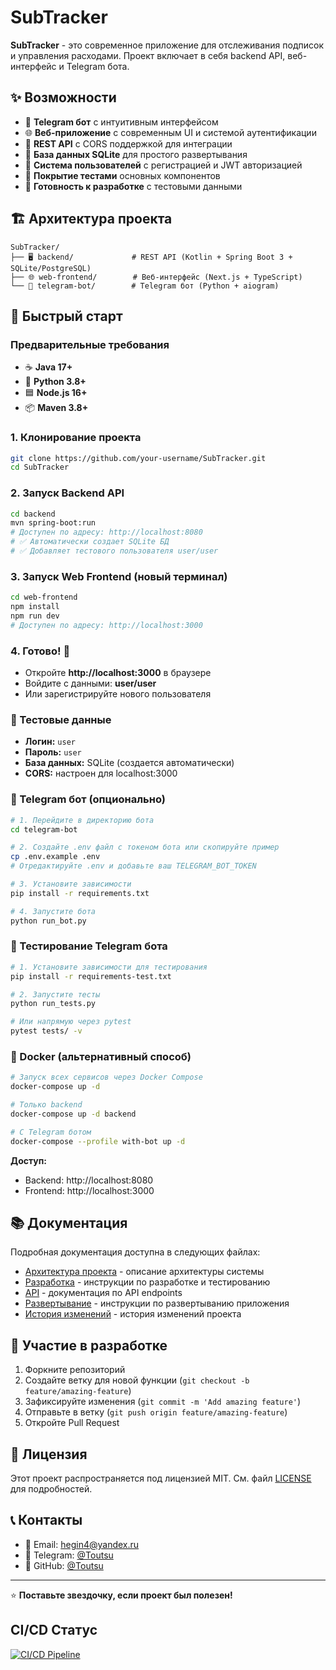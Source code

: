 # SubTracker

**SubTracker** - это современное приложение для отслеживания подписок и управления расходами. Проект включает в себя backend API, веб-интерфейс и Telegram бота.

## ✨ Возможности

- 📱 **Telegram бот** с интуитивным интерфейсом
- 🌐 **Веб-приложение** с современным UI и системой аутентификации
- 🔗 **REST API** с CORS поддержкой для интеграции
- 💾 **База данных SQLite** для простого развертывания
- 👤 **Система пользователей** с регистрацией и JWT авторизацией
- 🧪 **Покрытие тестами** основных компонентов
- 🚀 **Готовность к разработке** с тестовыми данными

## 🏗️ Архитектура проекта

```
SubTracker/
├── 🖥️ backend/             # REST API (Kotlin + Spring Boot 3 + SQLite/PostgreSQL)
├── 🌐 web-frontend/        # Веб-интерфейс (Next.js + TypeScript)
└── 🤖 telegram-bot/        # Telegram бот (Python + aiogram)
```

## 🚀 Быстрый старт

### Предварительные требования

- ☕ **Java 17+**
- 🐍 **Python 3.8+**
- 🟦 **Node.js 16+**
- 📦 **Maven 3.8+**

### 1. Клонирование проекта

```bash
git clone https://github.com/your-username/SubTracker.git
cd SubTracker
```

### 2. Запуск Backend API

```bash
cd backend
mvn spring-boot:run
# Доступен по адресу: http://localhost:8080
# ✅ Автоматически создает SQLite БД
# ✅ Добавляет тестового пользователя user/user
```

### 3. Запуск Web Frontend (новый терминал)

```bash
cd web-frontend
npm install
npm run dev
# Доступен по адресу: http://localhost:3000
```

### 4. Готово! 🎉

- Откройте **http://localhost:3000** в браузере
- Войдите с данными: **user/user**
- Или зарегистрируйте нового пользователя

### 🔑 Тестовые данные

- **Логин:** `user`
- **Пароль:** `user`
- **База данных:** SQLite (создается автоматически)
- **CORS:** настроен для localhost:3000

### 🤖 Telegram бот (опционально)

```bash
# 1. Перейдите в директорию бота
cd telegram-bot

# 2. Создайте .env файл с токеном бота или скопируйте пример
cp .env.example .env
# Отредактируйте .env и добавьте ваш TELEGRAM_BOT_TOKEN

# 3. Установите зависимости
pip install -r requirements.txt

# 4. Запустите бота
python run_bot.py
```

### 🧪 Тестирование Telegram бота

```bash
# 1. Установите зависимости для тестирования
pip install -r requirements-test.txt

# 2. Запустите тесты
python run_tests.py

# Или напрямую через pytest
pytest tests/ -v
```

### 🐳 Docker (альтернативный способ)

```bash
# Запуск всех сервисов через Docker Compose
docker-compose up -d

# Только backend
docker-compose up -d backend

# С Telegram ботом
docker-compose --profile with-bot up -d
```

**Доступ:**
- Backend: http://localhost:8080
- Frontend: http://localhost:3000

## 📚 Документация

Подробная документация доступна в следующих файлах:

- [Архитектура проекта](docs/ARCHITECTURE.md) - описание архитектуры системы
- [Разработка](docs/DEVELOPMENT.md) - инструкции по разработке и тестированию
- [API](docs/API.md) - документация по API endpoints
- [Развертывание](docs/DEPLOYMENT.md) - инструкции по развертыванию приложения
- [История изменений](CHANGELOG.md) - история изменений проекта

## 🤝 Участие в разработке

1. Форкните репозиторий
2. Создайте ветку для новой функции (`git checkout -b feature/amazing-feature`)
3. Зафиксируйте изменения (`git commit -m 'Add amazing feature'`)
4. Отправьте в ветку (`git push origin feature/amazing-feature`)
5. Откройте Pull Request

## 📄 Лицензия

Этот проект распространяется под лицензией MIT. См. файл [LICENSE](LICENSE) для подробностей.

## 📞 Контакты

- 📧 Email: hegin4@yandex.ru
- 💬 Telegram: [@Toutsu](https://t.me/toutsu)
- 🐙 GitHub: [@Toutsu](https://github.com/toutsu)

---

⭐ **Поставьте звездочку, если проект был полезен!**

## CI/CD Статус

[![CI/CD Pipeline](https://github.com/toutsu/SubTracker/actions/workflows/ci-cd.yml/badge.svg)](https://github.com/toutsu/SubTracker/actions/workflows/ci-cd.yml)
